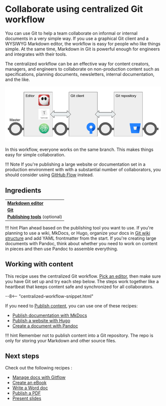 # Collaborate using centralized Git workflow

You can use Git to help a team collaborate on informal or internal documents in a very simple way. If you use a graphical Git client and a WYSIWYG Markdown editor, the workflow is easy for people who like things simple. At the same time, Markdown in Git is powerful enough for engineers and integrates with their tools.

The centralized workflow can be an effective way for content creators, managers, and engineers to collaborate on non-production content such as specifications, planning documents, newsletters, internal documentation, and the like.

![Diagram of centralized Git workflow](../img/git-centralized-workflow.png)

In this workflow, everyone works on the same branch. This makes things easy for simple collaboration.

!!! Note
    If you're publishing a large website or documentation set in a production 
    environment with with a substantial number of
    collaborators, you should consider using [GitHub Flow](../recipes-gitflow/) instead.

## Ingredients

<table>
  <tr>
    <td><b><a href="../../tools/tools-editors/">Markdown editor</a></b></td>
  </tr>
  <tr>
    <td><b><a href="../../tools/tools-git-setup/">Git</a></b></td>
  </tr>
    <tr>
    <td><b><a href="../../tools/tools-publishing/">Publishing tools</a></b> (optional)</td>
  </tr>
</table>

!!! hint
    Plan ahead based on the publishing tool you want to use. 
    If you're planning to use a wiki, MkDocs, or Hugo, organize your docs in 
    [Git wiki structure](../../tools/tools-publishing#git-wiki-structure) and
    add YAML frontmatter from the start. If you're creating large documents with
    Pandoc, think about whether you need to work on content in pieces and 
    then use Pandoc to assemble everything.
    
## Working with content

This recipe uses the centralized Git workflow. [Pick an editor](../../tools/tools-editors/), then make sure you have Git set up and try each step below. The steps work together like a heartbeat that keeps content safe and synchronized for all collaborators.

--8<-- "centralized-workflow-snippet.html"

If you need to [Publish content](../../tools/tools-publishing/), you can use one of these recipes:

+ [Publish documentation with MkDocs](../recipes-mkdocs/)
+ [Publish a website with Hugo](../recipes-mkdocs/)
+ [Create a document with Pandoc](../recipes-pandoc/)

!!! hint
    Remember not to publish content into a Git repository. The repo is only for storing
    your Markdown and other source files.

## Next steps

Check out the following recipes  :

- [Manage docs with Gitflow](../recipes-gitflow/)
- [Create an eBook](../recipes-pandoc-ebook/)
- [Write a Word doc](../recipes-pandoc-word/)
- [Publish a PDF](../recipes-pandoc-pdf/)
- [Present slides](../recipes-slides/)
